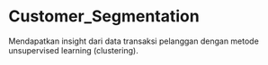 # Customer_Segmentation

Mendapatkan insight dari data transaksi pelanggan dengan metode unsupervised learning (clustering).